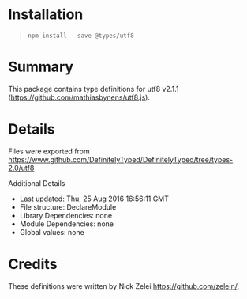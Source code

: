 # Installation
> `npm install --save @types/utf8`

# Summary
This package contains type definitions for utf8 v2.1.1 (https://github.com/mathiasbynens/utf8.js).

# Details
Files were exported from https://www.github.com/DefinitelyTyped/DefinitelyTyped/tree/types-2.0/utf8

Additional Details
 * Last updated: Thu, 25 Aug 2016 16:56:11 GMT
 * File structure: DeclareModule
 * Library Dependencies: none
 * Module Dependencies: none
 * Global values: none

# Credits
These definitions were written by Nick Zelei <https://github.com/zelein/>.
